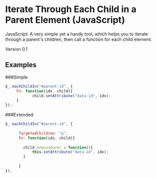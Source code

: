 # Iterate Through Each Child in a Parent Element (JavaScript)

JavaScript: A very simple yet a handy tool, which helps you to iterate through a parent's children,
then call a function for each child element.

Version 0.1

Examples
-------

###Simple
```js
$_.eachChildIn("#parent-id", { 
     Fn: function(idx, child){
     	    child.setAttribute("data-id", idx);
     }    
}); 
```
###Extended
```js
$_.eachChildIn("#parent-id", { 
			
      TargetedChildren: "p",
      Fn: function(idx, child){
			
     	child.onmouseover = function(){
     	    this.setAttribute("data-id", idx);
     	}    
     
      }
}); 
```
